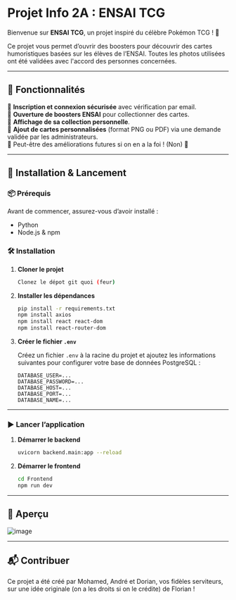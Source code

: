 # Projet Info 2A : ENSAI TCG  

Bienvenue sur **ENSAI TCG**, un projet inspiré du célèbre Pokémon TCG ! 🚀  

Ce projet vous permet d’ouvrir des boosters pour découvrir des cartes humoristiques basées sur les élèves de l’ENSAI. Toutes les photos utilisées ont été validées avec l'accord des personnes concernées.  

---

## 📌 Fonctionnalités  

🔹 **Inscription et connexion sécurisée** avec vérification par email.  
🔹 **Ouverture de boosters ENSAI** pour collectionner des cartes.  
🔹 **Affichage de sa collection personnelle**.  
🔹 **Ajout de cartes personnalisées** (format PNG ou PDF) via une demande validée par les administrateurs.  
🔹 Peut-être des améliorations futures si on en a la foi ! (Non) 🚧  

---

## 🚀 Installation & Lancement  

### 📦 Prérequis  
Avant de commencer, assurez-vous d’avoir installé :  
- Python  
- Node.js & npm  

### 🛠️ Installation  
1. **Cloner le projet**  
   ```bash
   Clonez le dépot git quoi (feur)
   ```  
2. **Installer les dépendances**  
   ```bash
   pip install -r requirements.txt
   npm install axios
   npm install react react-dom
   npm install react-router-dom
   ```  

3. **Créer le fichier `.env`**  
   
   Créez un fichier `.env` à la racine du projet et ajoutez les informations suivantes pour configurer votre base de données PostgreSQL :  
   
   ```env
   DATABASE_USER=...
   DATABASE_PASSWORD=...
   DATABASE_HOST=...
   DATABASE_PORT=...
   DATABASE_NAME=...
   ```  

---

### ▶️ Lancer l’application  
1. **Démarrer le backend**  
   ```bash
   uvicorn backend.main:app --reload
   ```  
2. **Démarrer le frontend**  
   ```bash
   cd Frontend
   npm run dev
   ```  

---

## 🎨 Aperçu  
![image](https://github.com/user-attachments/assets/5a357f7d-0bf1-469a-8c6f-fb2740109814)  

---

## 📬 Contribuer  
Ce projet a été créé par Mohamed, André et Dorian, vos fidèles serviteurs, sur une idée originale (on a les droits si on le crédite) de Florian !
